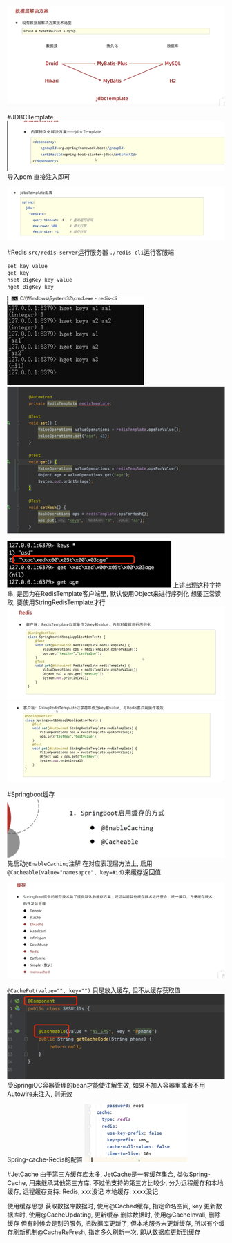 ![img_41.png](img_41.png)

#JDBCTemplate
![img_39.png](img_39.png)
导入pom
直接注入即可 

![img_40.png](img_40.png)

#Redis
`src/redis-server`运行服务器
`./redis-cli`运行客服端
```
set key value
get key
hset BigKey key value
hget BigKey key
```
![img_42.png](img_42.png)
![img_43.png](img_43.png)

![img_44.png](img_44.png)
上述出现这种字符串, 是因为在RedisTemplate客户端里, 默认使用Object来进行序列化
想要正常读取, 要使用StringRedisTemplate才行  
![img_45.png](img_45.png)
![img_46.png](img_46.png)

#Springboot缓存
![img_47.png](img_47.png)
先启动`@EnableCaching`注解
在对应表现层方法上, 启用`@Cacheable(value="namesapce", key=#id)`来缓存返回值

![img_48.png](img_48.png)

`@CachePut(value="", key="")`
只是放入缓存, 但不从缓存获取值
![img_49.png](img_49.png)
受SpringiOC容器管理的bean才能使注解生效, 如果不加入容器里或者不用Autowire来注入, 则无效

Spring-cache-Redis的配置
![img_50.png](img_50.png)

#JetCache
由于第三方缓存库太多, JetCache是一套缓存集合, 类似Spring-Cache, 用来继承其他第三方库. 不过他支持的第三方比较少, 分为远程缓存和本地缓存, 
远程缓存支持: Redis, xxx没记
本地缓存: xxxx没记

使用缓存思想
获取数据库数据时, 使用@Cached缓存, 指定命名空间, key
更新数据库时, 使用@CacheUpdating, 更新缓存
删除数据时, 使用@CacheInvali, 删除缓存
但有时候会是别的服务, 把数据库更新了, 但本地服务未更新缓存, 所以有个缓存刷新机制@CacheReFresh, 指定多久刷新一次, 即从数据库更新到缓存